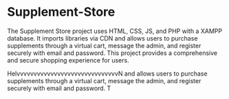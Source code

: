 # Supplement-Store
The Supplement Store project uses HTML, CSS, JS, and PHP with a XAMPP database. It imports libraries via CDN and allows users to purchase supplements through a virtual cart, message the admin, and register securely with email and password. This project provides a comprehensive and secure shopping experience for users.



HelvvvvvvvvvvvvvvvvvvvvvvvvvvvvvvN and allows users to purchase supplements through a virtual cart, message the admin, and register securely with email and password. T
